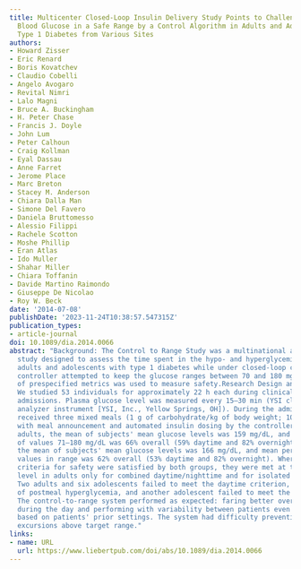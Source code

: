 ```yaml
---
title: Multicenter Closed-Loop Insulin Delivery Study Points to Challenges for Keeping
  Blood Glucose in a Safe Range by a Control Algorithm in Adults and Adolescents with
  Type 1 Diabetes from Various Sites
authors:
- Howard Zisser
- Eric Renard
- Boris Kovatchev
- Claudio Cobelli
- Angelo Avogaro
- Revital Nimri
- Lalo Magni
- Bruce A. Buckingham
- H. Peter Chase
- Francis J. Doyle
- John Lum
- Peter Calhoun
- Craig Kollman
- Eyal Dassau
- Anne Farret
- Jerome Place
- Marc Breton
- Stacey M. Anderson
- Chiara Dalla Man
- Simone Del Favero
- Daniela Bruttomesso
- Alessio Filippi
- Rachele Scotton
- Moshe Phillip
- Eran Atlas
- Ido Muller
- Shahar Miller
- Chiara Toffanin
- Davide Martino Raimondo
- Giuseppe De Nicolao
- Roy W. Beck
date: '2014-07-08'
publishDate: '2023-11-24T10:38:57.547315Z'
publication_types:
- article-journal
doi: 10.1089/dia.2014.0066
abstract: "Background: The Control to Range Study was a multinational artificial pancreas
  study designed to assess the time spent in the hypo- and hyperglycemic ranges in
  adults and adolescents with type 1 diabetes while under closed-loop control. The
  controller attempted to keep the glucose ranges between 70 and 180 mg/dL. A set
  of prespecified metrics was used to measure safety.Research Design and Methods:
  We studied 53 individuals for approximately 22 h each during clinical research center
  admissions. Plasma glucose level was measured every 15–30 min (YSI clinical laboratory
  analyzer instrument [YSI, Inc., Yellow Springs, OH]). During the admission, subjects
  received three mixed meals (1 g of carbohydrate/kg of body weight; 100 g maximum)
  with meal announcement and automated insulin dosing by the controller.Results: For
  adults, the mean of subjects' mean glucose levels was 159 mg/dL, and mean percentage
  of values 71–180 mg/dL was 66% overall (59% daytime and 82% overnight). For adolescents,
  the mean of subjects' mean glucose levels was 166 mg/dL, and mean percentage of
  values in range was 62% overall (53% daytime and 82% overnight). Whereas prespecified
  criteria for safety were satisfied by both groups, they were met at the individual
  level in adults only for combined daytime/nighttime and for isolated nighttime.
  Two adults and six adolescents failed to meet the daytime criterion, largely because
  of postmeal hyperglycemia, and another adolescent failed to meet the nighttime criterion.Conclusions:
  The control-to-range system performed as expected: faring better overnight than
  during the day and performing with variability between patients even after individualization
  based on patients' prior settings. The system had difficulty preventing postmeal
  excursions above target range."
links:
- name: URL
  url: https://www.liebertpub.com/doi/abs/10.1089/dia.2014.0066
---
```

